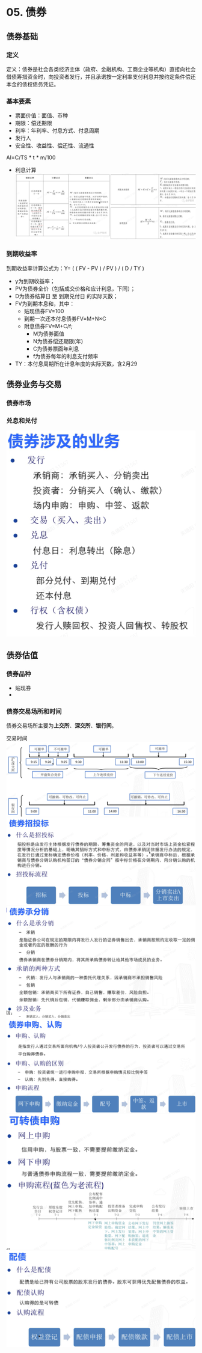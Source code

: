 # 05. 债券
## 债券基础

### 定义
定义：债券是社会各类经济主体（政府、金融机构、工商企业等机构）直接向社会借债筹措资金时，向投资者发行，并且承诺按一定利率支付利息并按约定条件偿还本金的债权债务凭证。

### 基本要素
- 票面价值：面值、币种
- 期限：偿还期限
- 利率：年利率、付息方式、付息周期
- 发行人
- 安全性、收益性、偿还性、流通性

AI=C/TS * t * m/100
- 利息计算
![Img](./FILES/05.%20债券.md/img-20230906094040.png)

### 到期收益率
到期收益率计算公式为：Y= ( ( FV - PV ) / PV ) / ( D / TY )
- y为到期收益率；
- PV为债券全价（包括成交价格和应计利息，下同）；
- D为债券结算日 至 到期兑付日 的实际天数；
- FV为到期本息和，其中：
    - 贴现债券FV=100
    - 到期一次还本付息债券FV=M+N×C
    - 附息债券FV=M+C/f;
        - M为债券面值
        - N为债券偿还期限(年)
        - C为债券票面年利息
        - f为债券每年的利息支付频率
- TY：本付息周期所在计息年度的实际天数，含2月29

## 债券业务与交易
### 债券市场

### 兑息和兑付

![Img](./FILES/05.%20债券.md/img-20230906101710.png)

## 债券估值

### 债券品种

- 贴现券
- 

### 债券交易场所和时间
债券交易场所主要为**上交所**、**深交所**、**银行间**。

交易时间
![Img](./FILES/05.%20债券.md/img-20230906101810.png)
![Img](./FILES/05.%20债券.md/img-20230906102057.png)
![Img](./FILES/05.%20债券.md/img-20230906102353.png)
![Img](./FILES/05.%20债券.md/img-20230906102551.png)
![Img](./FILES/05.%20债券.md/img-20230906103401.png)
![Img](./FILES/05.%20债券.md/img-20230906103449.png)
